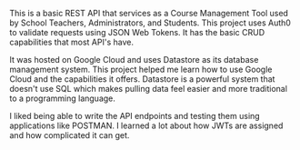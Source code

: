 This is a basic REST API that services as a Course Management Tool used by School Teachers, Administrators, and Students. This project uses Auth0 to validate requests using JSON Web Tokens. It has the basic CRUD capabilities that most API's have.

It was hosted on Google Cloud and uses Datastore as its database management system. This project helped me learn how to use Google Cloud and the capabilities it offers. Datastore is a powerful system that doesn't use SQL which makes pulling data feel easier and more traditional to a programming language.

I liked being able to write the API endpoints and testing them using applications like POSTMAN. I learned a lot about how JWTs are assigned and how complicated it can get.